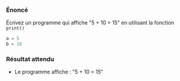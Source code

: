 ### Énoncé 



Écrivez un programme qui affiche "5 + 10 = 15" en utilisant la fonction ```print()``` 

```python
a = 5
b = 10
```
### Résultat attendu

- Le programme affiche : "5 + 10 = 15"
